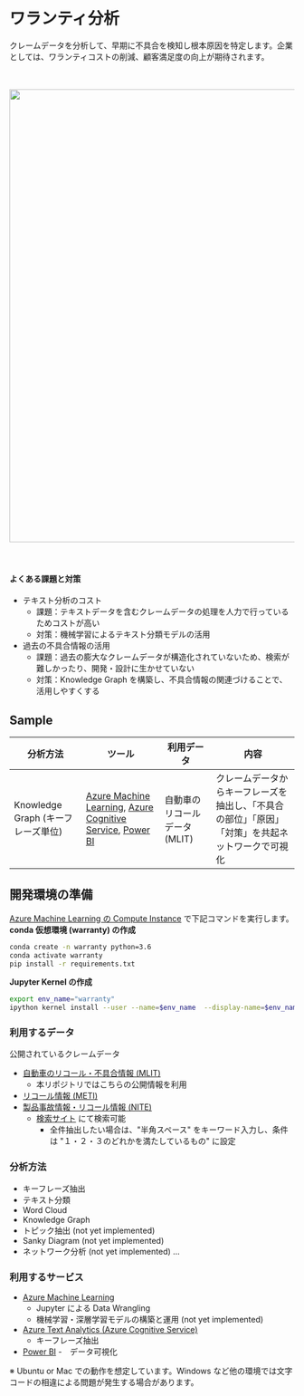 ワランティ分析
==============================
クレームデータを分析して、早期に不具合を検知し根本原因を特定します。企業としては、ワランティコストの削減、顧客満足度の向上が期待されます。

<br><br>
<img src="https://user-images.githubusercontent.com/3815677/94828618-9c35f080-0444-11eb-8903-46edf2d0990f.gif" width = 800><br/>
<br><br>

#### よくある課題と対策
- テキスト分析のコスト
  - 課題：テキストデータを含むクレームデータの処理を人力で行っているためコストが高い  
  - 対策：機械学習によるテキスト分類モデルの活用
- 過去の不具合情報の活用
  - 課題：過去の膨大なクレームデータが構造化されていないため、検索が難しかったり、開発・設計に生かせていない
  - 対策：Knowledge Graph を構築し、不具合情報の関連づけることで、活用しやすくする

## Sample

| 分析方法 | ツール | 利用データ | 内容 | 
| --- | --- | --- | --- |
| Knowledge Graph (キーフレーズ単位) | [Azure Machine Learning](https://azure.microsoft.com/ja-jp/services/machine-learning/), [Azure Cognitive Service](https://azure.microsoft.com/ja-jp/services/cognitive-services/), [Power BI](https://powerbi.microsoft.com/ja-jp/)| 自動車のリコールデータ(MLIT) | クレームデータからキーフレーズを抽出し、「不具合の部位」「原因」「対策」を共起ネットワークで可視化| 






## 開発環境の準備

[Azure Machine Learning の Compute Instance](https://docs.microsoft.com/ja-jp/azure/machine-learning/concept-compute-instance) で下記コマンドを実行します。
**conda 仮想環境 (warranty) の作成**
```bash
conda create -n warranty python=3.6 
conda activate warranty
pip install -r requirements.txt
```

**Jupyter Kernel の作成**
```bash
export env_name="warranty"
ipython kernel install --user --name=$env_name  --display-name=$env_name
```

### 利用するデータ
公開されているクレームデータ
- [自動車のリコール・不具合情報 (MLIT)](http://www.mlit.go.jp/jidosha/carinf/rcl/data.html)
  - 本リポジトリではこちらの公開情報を利用
- [リコール情報 (METI)](https://www.meti.go.jp/product_safety/recall/index.html)
- [製品事故情報・リコール情報 (NITE)](https://www.nite.go.jp/index.html)
  - [検索サイト](https://www.nite.go.jp/jiko/jiko-db/recall/search/) にて検索可能
    - 全件抽出したい場合は、"半角スペース" をキーワード入力し、条件は "１・２・３のどれかを満たしているもの" に設定

### 分析方法
- キーフレーズ抽出
- テキスト分類
- Word Cloud
- Knowledge Graph
- トピック抽出 (not yet implemented)
- Sanky Diagram (not yet implemented)
- ネットワーク分析 (not yet implemented)
...


### 利用するサービス
- [Azure Machine Learning](https://azure.microsoft.com/ja-jp/services/machine-learning/)
  - Jupyter による Data Wrangling
  - 機械学習・深層学習モデルの構築と運用 (not yet implemented)
- [Azure Text Analytics (Azure Cognitive Service)](https://azure.microsoft.com/ja-jp/services/cognitive-services/)
  - キーフレーズ抽出
- [Power BI](https://powerbi.microsoft.com/ja-jp/)
  -　データ可視化

※ Ubuntu or Mac での動作を想定しています。Windows など他の環境では文字コードの相違による問題が発生する場合があります。
